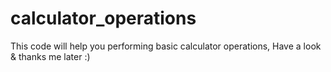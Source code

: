 # calculator_operations
This code will help you performing basic calculator operations, Have a look &amp; thanks me later :)
